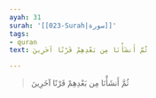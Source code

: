 ```yaml
---
ayah: 31
surah: '[[023-Surah|سورة]]'
tags:
- quran
text: ثُمَّ أَنشَأْنَا مِن بَعْدِهِمْ قَرْنًا آخَرِينَ

---
```

> ثُمَّ أَنشَأْنَا مِن بَعْدِهِمْ قَرْنًا آخَرِينَ
